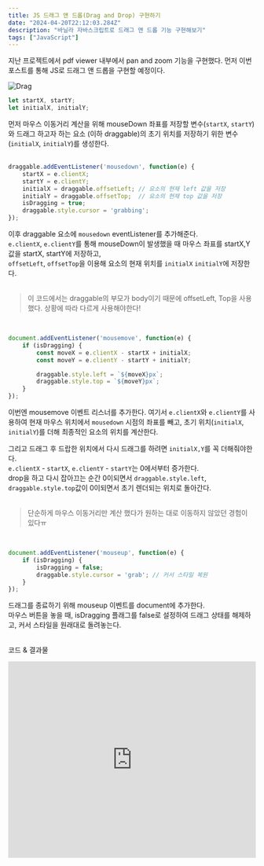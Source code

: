 ```yaml
---
title: JS 드래그 앤 드롭(Drag and Drop) 구현하기
date: "2024-04-20T22:12:03.284Z"
description: "바닐라 자바스크립트로 드래그 앤 드롭 기능 구현해보기"
tags: ["JavaScript"]
---
```


지난 프로젝트에서 pdf viewer 내부에서 pan and zoom 기능을 구현했다.
먼저 이번 포스트를 통해 JS로 드래그 앤 드롭을 구현할 예정이다.

![Drag](https://portfolio-yong.s3.ap-northeast-2.amazonaws.com/blog/drag/drag.gif)
<br/>



```js
let startX, startY;
let initialX, initialY; 
```
먼저 마우스 이동거리 계산을 위해 mouseDown 좌표를 저장할 변수(`startX`, `startY`)와 드래그 하고자 하는 요소 (이하 draggable)의 초기 위치를 저장하기 위한 변수(`initialX`, `initialY`)를 생성한다.
<br/>
<br/>
```js
draggable.addEventListener('mousedown', function(e) {
    startX = e.clientX;
    startY = e.clientY;
    initialX = draggable.offsetLeft; // 요소의 현재 left 값을 저장
    initialY = draggable.offsetTop;  // 요소의 현재 top 값을 저장
    isDragging = true;
    draggable.style.cursor = 'grabbing';
});
```
이후 draggable 요소에 `mousedown` eventListener를 추가해준다. <br/>
`e.clientX`, `e.clientY`를 통해 mouseDown이 발생했을 때 마우스 좌표를 startX,Y값을 startX, startY에 저장하고,<br/>
`offsetLeft`, `offsetTop`을 이용해 요소의 현재 위치를 `initialX` `initialY`에 저장한다. <br/>
</br>
> 이 코드에서는 draggable의 부모가 body이기 때문에 offsetLeft, Top을 사용했다.
> 상황에 따라 다르게 사용해야한다!
<br/>

```js
document.addEventListener('mousemove', function(e) {
    if (isDragging) {
        const moveX = e.clientX - startX + initialX;
        const moveY = e.clientY - startY + initialY;

        draggable.style.left = `${moveX}px`;
        draggable.style.top = `${moveY}px`;
    }
});
```
이번엔 mousemove 이벤트 리스너를 추가한다. 
여기서 `e.clientX`와 `e.clientY`를 사용하여 현재 마우스 위치에서 `mousedown` 시점의 좌표를 빼고, 초기 위치(`initialX`, `initialY`)를 더해 최종적인 요소의 위치를 계산한다.</br>

그리고 드래그 후 드랍한 위치에서 다시 드래그를 하려면 `initialX,Y`를 꼭 더해줘야한다. </br>
`e.clientX` - `startX`, `e.clientY` - `startY`는 0에서부터 증가한다.</br>
drop을 하고 다시 잡아끄는 순간 0이되면서 `draggable.style.left`, `draggable.style.top`값이 0이되면서 초기 렌더되는 위치로 돌아간다.</br>
</br>

> 단순하게 마우스 이동거리만 계산 했다가 원하는 대로 이동하지 않았던 경험이 있다ㅠ

</br>

```js
document.addEventListener('mouseup', function(e) {
    if (isDragging) {
        isDragging = false;
        draggable.style.cursor = 'grab'; // 커서 스타일 복원
    }
});
```
드래그를 종료하기 위해 mouseup 이벤트를 document에 추가한다.</br>
마우스 버튼을 놓을 때, isDragging 플래그를 false로 설정하여 드래그 상태를 해제하고, 커서 스타일을 원래대로 돌려놓는다. </br></br>

코드 & 결과물
<iframe 
    height="400" style="width: 100%;" scrolling="no" title="Untitled" 
    src="https://codepen.io/yongho1212/embed/gOyBjzW?default-tab=html%2Cresult" 
    frameborder="no" loading="lazy" allowtransparency="true" allowfullscreen="true"
    >
    See the Pen 
    <a href="https://codepen.io/yongho1212/pen/gOyBjzW">
        Untitled
    </a> 
    by yongho1212 (<a href="https://codepen.io/yongho1212">@yongho1212</a>)
    on <a href="https://codepen.io">CodePen</a>.
</iframe>